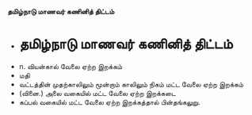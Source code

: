 **தமிழ்நாடு மாணவர் கணினித் திட்டம்**
- # தமிழ்நாடு மாணவர் கணினித் திட்டம்
- n. வியன்கால் வேலை ஏற்ற இறக்கம்
- மதி
- வட்டத்தின் முதற்காலிலும் மூன்றாம் காலிலும் நிகம் மட்ட வேலை ஏற்ற இறக்கம்
- (வினை.) அலை வகையில் மட்ட வேலை ஏற்ற இறக்கடை
- கப்பல் வகையில் மட்ட வேலை ஏற்ற இறக்கத்தால் பின்தங்கலுறு.

